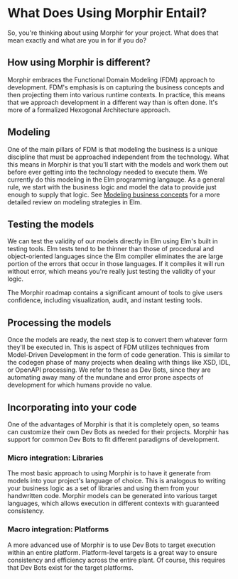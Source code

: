 # What Does Using Morphir Entail?

So, you're thinking about using Morphir for your project. What does that mean exactly and what are you in for if you do?

## How using Morphir is different?

Morphir embraces the Functional Domain Modeling (FDM) approach to development.  FDM's emphasis is on capturing the business concepts and then projecting them into various runtime contexts.  In practice, this means that we approach development in a different way than is often done. It's more of a formalized Hexogonal Architecture approach.

## Modeling 

One of the main pillars of FDM is that modeling the business is a unique discipline that must be approached independent from the technology.  What this means in Morphir is that you'll start with the models and work them out before ever getting into the technology needed to execute them.  We currently do this modeling in the Elm programming langauge.  As a general rule, we start with the business logic and model the data to provide just enough to supply that logic.  See [Modeling business concepts](modeling-finance.md) for a more detailed review on modeling strategies in Elm.

## Testing the models

We can test the validity of our models directly in Elm using Elm's built in testing tools. Elm tests tend to be thinner than those of procedural and object-oriented languages since the Elm compiler eliminates the are large portion of the errors that occur in those languages.  If it compiles it will run without error, which means you're really just testing the validity of your logic.

The Morphir roadmap contains a significant amount of tools to give users confidence, including visualization, audit, and instant testing tools.

## Processing the models

Once the models are ready, the next step is to convert them whatever form they'll be executed in.  This is aspect of FDM utilizes techniques from Model-Driven Development in the form of code generation.  This is similar to the codegen phase of many projects when dealing with things like XSD, IDL, or OpenAPI processing. We refer to these as Dev Bots, since they are automating away many of the mundane and error prone aspects of development for which humans provide no value.  

## Incorporating into your code

One of the advantages of Morphir is that it is completely open, so teams can customize their own Dev Bots as needed for their projects.  Morphir has support for common Dev Bots to fit different paradigms of development.

### Micro integration: Libraries

The most basic approach to using Morphir is to have it generate from models into your project's language of choice.  This is analogous to writing your business logic as a set of libraries and using them from your handwritten code.  Morphir models can be generated into various target languages, which allows execution in different contexts with guaranteed consistency.

### Macro integration: Platforms

A more advanced use of Morphir is to use Dev Bots to target execution within an entire platform. Platform-level targets is a great way to ensure consistency and efficiency across the entire plant. Of course, this requires that Dev Bots exist for the target platforms. 